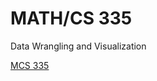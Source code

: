# MATH/CS 335

Data Wrangling and Visualization

[MCS 335](https://byuistats.github.io/M335/index.html)

